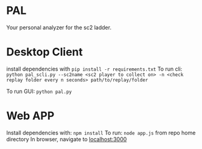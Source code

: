 # PAL
Your personal analyzer for the sc2 ladder.

# Desktop Client
install dependencies with `pip install -r requirements.txt`
To run cli: `python pal_scli.py --sc2name <sc2 player to collect on> -n <check replay folder every n seconds> path/to/replay/folder`

To run GUI: `python pal.py`

# Web APP
Install dependencies with: `npm install`
To run: `node app.js` from repo home directory
In browser, navigate to [localhost:3000](http://localhost:3000)